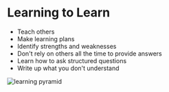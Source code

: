 Learning to Learn
================


* Teach others
* Make learning plans
* Identify strengths and weaknesses 
* Don't rely on others all the time to provide answers
* Learn how to ask structured questions
* Write up what you don't understand

![learning pyramid](http://www.washingtonpost.com/blogs/answer-sheet/files/2013/03/pyramid.png)
